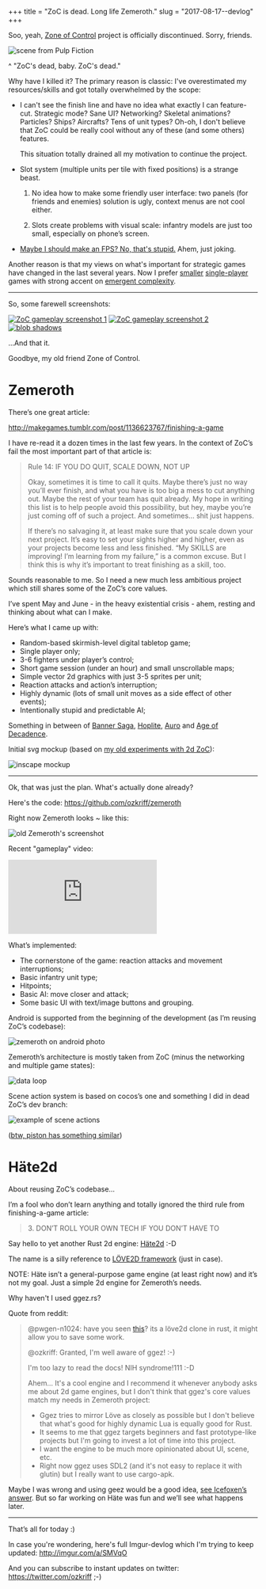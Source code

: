 +++
title = "ZoC is dead. Long life Zemeroth."
slug = "2017-08-17--devlog"
+++

Soo, yeah, [Zone of Control](https://github.com/ozkriff/zoc) project is
officially discontinued. Sorry, friends.

![scene from Pulp Fiction](zed.png)

^ "ZoC's dead, baby. ZoC's dead."

Why have I killed it? The primary reason is classic: I've overestimated
my resources/skills and got totally overwhelmed by the scope:

- I can't see the finish line and have no idea what exactly I can
  feature-cut. Strategic mode? Sane UI? Networking? Skeletal
  animations? Particles? Ships? Aircrafts? Tens of unit types? Oh-oh,
  I don't believe that ZoC could be really cool without any of these
  (and some others) features.

  This situation totally drained all my motivation to continue the project.

- Slot system (multiple units per tile with fixed positions) is a
  strange beast.

  1) No idea how to make some friendly user interface: two panels (for
  friends and enemies) solution is ugly, context menus are not cool
  either.

  2) Slots create problems with visual scale: infantry models are just too
  small, especially on phone’s screen.

- [Maybe I should make an FPS? No, that's stupid.](first-person.png) Ahem,
  just joking.

Another reason is that my views on what's important for strategic games
have changed in the last several years. Now I prefer
[smaller](http://keithburgun.net/videogames-are-broken-toys)
[single-player](http://keithburgun.net/the-default-number-of-players-is-one)
games with strong accent on [emergent
complexity](http://keithburgun.net/minimalism-vs-elegance).

------------------------------------------------------------------------

So, some farewell screenshots:

[![ZoC gameplay screenshot 1](zoc-screenshot-1-preview.png)](zoc-screenshot-1.png)
[![ZoC gameplay screenshot 2](zoc-screenshot-2-preview.png)](zoc-screenshot-2.png)
[![blob shadows](zoc-screenshot-3-preview.png)](zoc-screenshot-3.png)

...And that it.

Goodbye, my old friend Zone of Control.

Zemeroth
========

There’s one great article:

<http://makegames.tumblr.com/post/1136623767/finishing-a-game>

I have re-read it a dozen times in the last few years. In the context of
ZoC’s fail the most important part of that article is:

> Rule 14: IF YOU DO QUIT, SCALE DOWN, NOT UP
>
> Okay, sometimes it is time to call it quits. Maybe there’s just no way
> you’ll ever finish, and what you have is too big a mess to cut
> anything out. Maybe the rest of your team has quit already. My hope in
> writing this list is to help people avoid this possibility, but hey,
> maybe you’re just coming off of such a project. And sometimes... shit
> just happens.
>
> If there’s no salvaging it, at least make sure that you scale down
> your next project. It’s easy to set your sights higher and higher,
> even as your projects become less and less finished. “My SKILLS are
> improving! I’m learning from my failure,” is a common excuse. But I
> think this is why it’s important to treat finishing as a skill, too.

Sounds reasonable to me. So I need a new much less ambitious project
which still shares some of the ZoC’s core values.

I’ve spent May and June - in the heavy existential crisis - ahem,
resting and thinking about what can I make.

Here’s what I came up with:

- Random-based skirmish-level digital tabletop game;
- Single player only;
- 3-6 fighters under player’s control;
- Short game session (under an hour) and small unscrollable maps;
- Simple vector 2d graphics with just 3-5 sprites per unit;
- Reaction attacks and action’s interruption;
- Highly dynamic (lots of small unit moves as a side effect of other
  events);
- Intentionally stupid and predictable AI;

Something in between of [Banner
Saga](http://store.steampowered.com/app/237990/The_Banner_Saga),
[Hoplite](https://play.google.com/store/apps/details?id=com.magmafortress.hoplite),
[Auro](http://store.steampowered.com/app/459680/Auro_A_MonsterBumping_Adventure/)
and [Age of
Decadence](http://store.steampowered.com/app/230070/The_Age_of_Decadence/).

Initial svg mockup (based on
[my old experiments with 2d ZoC](zoc-2d-experiments.png)):

![inscape mockup](zemeroth-inkscape-mockup.png)

------------------------------------------------------------------------

Ok, that was just the plan. What's actually done already?

Here's the code: <https://github.com/ozkriff/zemeroth>

Right now Zemeroth looks ~ like this:

![old Zemeroth's screenshot](zemeroth-old-screenshot.png)

Recent "gameplay" video:

<div class="youtube"><iframe frameborder="0" allowfullscreen src="https://www.youtube.com/embed/MVt_UOnmdKI?rel=0&showinfo=0"></iframe></div>

What’s implemented:

- The cornerstone of the game: reaction attacks and movement interruptions;
- Basic infantry unit type;
- Hitpoints;
- Basic AI: move closer and attack;
- Some basic UI with text/image buttons and grouping.

Android is supported from the beginning of the development (as I’m
reusing ZoC’s codebase):

![zemeroth on android photo](zemeroth-android.png)

Zemeroth’s architecture is mostly taken from ZoC (minus the networking
and multiple game states):

![data loop](data-loop.jpg)

Scene action system is based on cocos’s one and something I did in dead
ZoC’s dev branch:

![example of scene actions](scene-actions.png)

([btw, piston has something similar](https://docs.rs/piston2d-sprite/0.36.0/sprite/enum.Animation.html))

Häte2d
======

About reusing ZoC’s codebase...

I’m a fool who don’t learn anything and totally ignored the third rule
from finishing-a-game article:

> 3\. DON’T ROLL YOUR OWN TECH IF YOU DON’T HAVE TO

Say hello to yet another Rust 2d engine: [Häte2d](https://docs.rs/hate) :-D

The name is a silly reference to [LÖVE2D framework](https://love2d.org) (just in case).

NOTE: Häte isn’t a general-purpose game engine (at least right now) and
it’s not my goal. Just a simple 2d engine for Zemeroth’s needs.

Why haven't I used ggez.rs?

Quote from reddit:

> @pwgen-n1024: have you seen
> [this](https://www.reddit.com/r/rust/comments/6mg02o/ggez_a_rust_library_to_create_good_games_easily/)?
> its a löve2d clone in rust, it might allow you to save some work.
>
> @ozkriff: Granted, I'm well aware of ggez! :-)
>
> I'm too lazy to read the docs! NIH syndrome!111 :-D
>
> Ahem... It's a cool engine and I recommend it whenever anybody asks me
> about 2d game engines, but I don't think that ggez's core values match
> my needs in Zemeroth project:
>
> - Ggez tries to mirror Löve as closely as possible but I don't
>   believe that what's good for highly dynamic Lua is equally good
>   for Rust.
> - It seems to me that ggez targets beginners and fast prototype-like
>   projects but I'm going to invest a lot of time into this project.
> - I want the engine to be much more opinionated about UI, scene,
>   etc.
> - Right now ggez uses SDL2 (and it's not easy to replace it with
>   glutin) but I really want to use cargo-apk.

Maybe I was wrong and using geez would be a good idea,
[see Icefoxen’s answer](https://www.reddit.com/r/rust/comments/6nri26//dkbqtiu/).
But so far working on Häte was fun and we’ll see what happens later.

------------------------------------------------------------------------

That’s all for today :)

In case you're wondering, here's full Imgur-devlog which I'm trying to
keep updated: <http://imgur.com/a/SMVqO>

And you can subscribe to instant updates on twitter:
<https://twitter.com/ozkriff> ;-)
